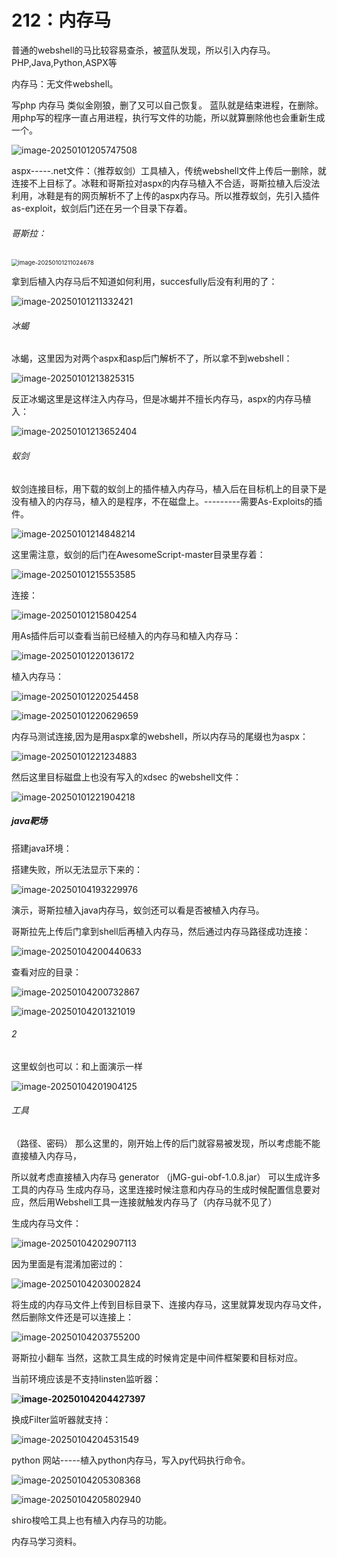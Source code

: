 # 212：内存马

普通的webshell的马比较容易查杀，被蓝队发现，所以引入内存马。PHP,Java,Python,ASPX等

内存马：无文件webshell。

 写php  内存马      类似金刚狼，删了又可以自己恢复。  蓝队就是结束进程，在删除。用php写的程序一直占用进程，执行写文件的功能，所以就算删除他也会重新生成一个。

![image-20250101205747508](https://cdn.jsdelivr.net/gh/maybeyjb/blue-team/img/202506161525460.png)

aspx-----.net文件：（推荐蚁剑）工具植入，传统webshell文件上传后一删除，就连接不上目标了。冰鞋和哥斯拉对aspx的内存马植入不合适，哥斯拉植入后没法利用，冰鞋是有的网页解析不了上传的aspx内存马。所以推荐蚁剑，先引入插件as-exploit，蚁剑后门还在另一个目录下存着。

###### 哥斯拉：

<img src="https://cdn.jsdelivr.net/gh/maybeyjb/blue-team/img/202506161525461.png" alt="image-20250101211024678" style="zoom: 67%;" />

拿到后植入内存马后不知道如何利用，succesfully后没有利用的了：

![image-20250101211332421](https://cdn.jsdelivr.net/gh/maybeyjb/blue-team/img/202506161525462.png)

###### 冰蝎

冰蝎，这里因为对两个aspx和asp后门解析不了，所以拿不到webshell：

![image-20250101213825315](https://cdn.jsdelivr.net/gh/maybeyjb/blue-team/img/202506161525463.png)

反正冰蝎这里是这样注入内存马，但是冰蝎并不擅长内存马，aspx的内存马植入：

![image-20250101213652404](https://cdn.jsdelivr.net/gh/maybeyjb/blue-team/img/202506161525464.png)

###### 蚁剑

蚁剑连接目标，用下载的蚁剑上的插件植入内存马，植入后在目标机上的目录下是没有植入的内存马，植入的是程序，不在磁盘上。---------需要As-Exploits的插件。

![image-20250101214848214](https://cdn.jsdelivr.net/gh/maybeyjb/blue-team/img/202506161525465.png)

这里需注意，蚁剑的后门在AwesomeScript-master目录里存着：

![image-20250101215553585](https://cdn.jsdelivr.net/gh/maybeyjb/blue-team/img/202506161525466.png)

连接：

![image-20250101215804254](https://cdn.jsdelivr.net/gh/maybeyjb/blue-team/img/202506161525467.png)

用As插件后可以查看当前已经植入的内存马和植入内存马：

![image-20250101220136172](https://cdn.jsdelivr.net/gh/maybeyjb/blue-team/img/202506161525468.png)

植入内存马：

![image-20250101220254458](https://cdn.jsdelivr.net/gh/maybeyjb/blue-team/img/202506161525469.png)

![image-20250101220629659](https://cdn.jsdelivr.net/gh/maybeyjb/blue-team/img/202506161525470.png)

内存马测试连接,因为是用aspx拿的webshell，所以内存马的尾缀也为aspx：

![image-20250101221234883](https://cdn.jsdelivr.net/gh/maybeyjb/blue-team/img/202506161525471.png)

然后这里目标磁盘上也没有写入的xdsec   的webshell文件：

![image-20250101221904218](https://cdn.jsdelivr.net/gh/maybeyjb/blue-team/img/202506161525472.png)

##### java靶场

 搭建java环境：

搭建失败，所以无法显示下来的：

![image-20250104193229976](https://cdn.jsdelivr.net/gh/maybeyjb/blue-team/img/202506161525473.png)

演示，哥斯拉植入java内存马，蚁剑还可以看是否被植入内存马。

哥斯拉先上传后门拿到shell后再植入内存马，然后通过内存马路径成功连接：

![image-20250104200440633](https://cdn.jsdelivr.net/gh/maybeyjb/blue-team/img/202506161525474.png)

查看对应的目录：

![image-20250104200732867](https://cdn.jsdelivr.net/gh/maybeyjb/blue-team/img/202506161525475.png)

![image-20250104201321019](https://cdn.jsdelivr.net/gh/maybeyjb/blue-team/img/202506161525476.png)

###### 2

这里蚁剑也可以：和上面演示一样

![image-20250104201904125](https://cdn.jsdelivr.net/gh/maybeyjb/blue-team/img/202506161525477.png)

###### 工具

（路径、密码）                  那么这里的，刚开始上传的后门就容易被发现，所以考虑能不能直接植入内存马，

所以就考虑直接植入内存马  generator （jMG-gui-obf-1.0.8.jar）   可以生成许多工具的内存马    生成内存马，这里连接时候注意和内存马的生成时候配置信息要对应，然后用Webshell工具一连接就触发内存马了（内存马就不见了）

生成内存马文件：

![image-20250104202907113](https://cdn.jsdelivr.net/gh/maybeyjb/blue-team/img/202506161525478.png)

因为里面是有混淆加密过的：

![image-20250104203002824](https://cdn.jsdelivr.net/gh/maybeyjb/blue-team/img/202506161525479.png)

将生成的内存马文件上传到目标目录下、连接内存马，这里就算发现内存马文件，然后删除文件还是可以连接上：

![image-20250104203755200](https://cdn.jsdelivr.net/gh/maybeyjb/blue-team/img/202506161525480.png)

 哥斯拉小翻车          当然，这款工具生成的时候肯定是中间件框架要和目标对应。

当前环境应该是不支持linsten监听器：

**![image-20250104204427397](https://cdn.jsdelivr.net/gh/maybeyjb/blue-team/img/202506161525481.png)**

换成Filter监听器就支持：

![image-20250104204531549](https://cdn.jsdelivr.net/gh/maybeyjb/blue-team/img/202506161525482.png)

python 网站-----植入python内存马，写入py代码执行命令。

![image-20250104205308368](https://cdn.jsdelivr.net/gh/maybeyjb/blue-team/img/202506161525483.png)

![image-20250104205802940](https://cdn.jsdelivr.net/gh/maybeyjb/blue-team/img/202506161525484.png)

shiro梭哈工具上也有植入内存马的功能。

内存马学习资料。
